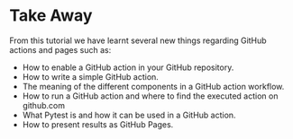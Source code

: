 # Take Away


From this tutorial we have learnt several new things regarding GitHub actions and pages such as:

- How to enable a GitHub action in your GitHub repository.
- How to write a simple GitHub action.
- The meaning of the different components in a GitHub action workflow.
- How to run a GitHub action and where to find the executed action on github.com
- What Pytest is and how it can be used in a GitHub action.
- How to present results as GitHub Pages.
